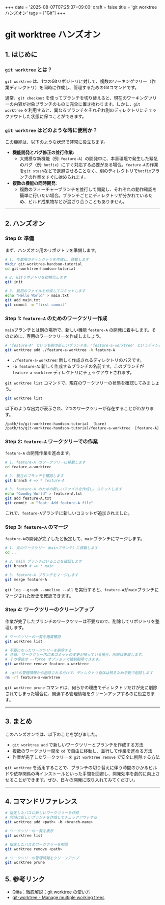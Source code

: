 +++
date = '2025-08-07T07:25:37+09:00'
draft = false
title = 'git worktree ハンズオン'
tags = ["Git"]
+++
# git worktree ハンズオン

## 1. はじめに

### `git worktree` とは？

`git worktree` は、1つのGitリポジトリに対して、複数のワーキングツリー（作業ディレクトリ）を同時に作成し、管理するためのGitコマンドです。

通常、`git checkout` を使ってブランチを切り替えると、現在のワーキングツリーの内容が対象ブランチのものに完全に置き換わります。しかし、`git worktree` を利用すると、異なるブランチをそれぞれ別のディレクトリにチェックアウトした状態に保つことができます。

### `git worktree` はどのような時に便利か？

この機能は、以下のような状況で非常に役立ちます。

*   **機能開発とバグ修正の並行作業:**
    *   大規模な新機能（例: `feature-A`）の開発中に、本番環境で発生した緊急のバグ（例: `hotfix`）にすぐ対応する必要がある場合。`feature-A`の作業を`git stash`などで退避させることなく、別のディレクトリで`hotfix`ブランチの作業をすぐに始められます。
*   **複数の機能の同時開発:**
    *   複数のフィーチャーブランチを並行して開発し、それぞれの動作確認を簡単に行いたい場合。ブランチごとにディレクトリが分かれているため、ビルド成果物などが混ざり合うこともありません。

---

## 2. ハンズオン

### Step 0: 準備

まず、ハンズオン用のリポジトリを準備します。

```bash
# 1. 作業用のディレクトリを作成し、移動します
mkdir git-worktree-handson-tutorial
cd git-worktree-handson-tutorial

# 2. Gitリポジトリを初期化します
git init

# 3. 最初のファイルを作成してコミットします
echo "Hello World" > main.txt
git add main.txt
git commit -m "first commit"
```

### Step 1: `feature-A` のためのワークツリー作成

`main`ブランチとは別の場所で、新しい機能 `feature-A` の開発に着手します。そのために、専用のワークツリーを作成しましょう。

```bash
# 'feature-A' という名前の新しいブランチを、'feature-a-worktree' というディレクトリに作成します
git worktree add ./feature-a-worktree -b feature-A
```

*   `./feature-a-worktree`: 新しく作成されるディレクトリのパスです。
*   `-b feature-A`: 新しく作成するブランチの名前です。このブランチが `feature-a-worktree` ディレクトリにチェックアウトされます。

`git worktree list` コマンドで、現在のワークツリーの状態を確認してみましょう。

```bash
git worktree list
```

以下のような出力が表示され、2つのワークツリーが存在することがわかります。

```
/path/to/git-worktree-handson-tutorial  (bare)
/path/to/git-worktree-handson-tutorial/feature-a-worktree  [feature-A]
```

### Step 2: `feature-A` ワークツリーでの作業

`feature-A` の開発作業を進めます。

```bash
# 1. feature-A のワークツリーに移動します
cd feature-a-worktree

# 2. 現在のブランチを確認します
git branch # => * feature-A

# 3. feature-A のための新しいファイルを作成し、コミットします
echo "Goodby World" > feature-A.txt
git add feature-A.txt
git commit -m "feat: Add feature-A file"
```

これで、`feature-A`ブランチに新しいコミットが追加されました。

### Step 3: `feature-A` のマージ

`feature-A`の開発が完了したと仮定して、`main`ブランチにマージします。

```bash
# 1. 元のワークツリー（mainブランチ）に移動します
cd ..

# 2. main ブランチにいることを確認します
git branch # => * main

# 3. feature-A ブランチをマージします
git merge feature-A
```

`git log --graph --oneline --all` を実行すると、`feature-A`が`main`ブランチにマージされた歴史を確認できます。

### Step 4: ワークツリーのクリーンアップ

作業が完了したブランチのワークツリーは不要なので、削除してリポジトリを整理します。

```bash
# ワークツリーの一覧を再度確認
git worktree list

# 不要になったワークツリーを削除する
# 注意: ワークツリー内に未コミットの変更が残っている場合、削除は失敗します。
# その場合は --force オプションで強制削除できます。
git worktree remove feature-a-worktree

# .gitの管理情報から削除されるだけで、ディレクトリ自体は残るため手動で削除します
rm -rf feature-a-worktree
```

`git worktree prune` コマンドは、何らかの理由でディレクトリだけが先に削除されてしまった場合に、関連する管理情報をクリーンアップするのに役立ちます。

---

## 3. まとめ

このハンズオンでは、以下のことを学びました。

*   `git worktree add` で新しいワークツリーとブランチを作成する方法
*   複数のワークツリー間を `cd` で自由に移動し、並行して作業を進める方法
*   作業が完了したワークツリーを `git worktree remove` で安全に削除する方法

`git worktree` を活用することで、ブランチの切り替えに伴う時間のかかるビルドや依存関係の再インストールといった手間を回避し、開発効率を劇的に向上させることができます。ぜひ、日々の開発に取り入れてみてください。

---

## 4. コマンドリファレンス

```bash
# 指定したパスに新しいワークツリーを作成
# 同時に新しいブランチを作成してチェックアウトする
git worktree add <path> -b <branch-name>
```

```bash
# ワークツリーの一覧を表示
git worktree list
```

```bash
# 指定したパスのワークツリーを削除
git worktree remove <path>
```

```bash
# ワークツリーの管理情報をクリーンアップ
git worktree prune
```

## 5. 参考リンク
- [Qiita：徹底解説：git worktree の使い方](https://qiita.com/syukan3/items/dab71e88ce91bca44432)
- [git-worktree - Manage multiple working trees](https://git-scm.com/docs/git-worktree)